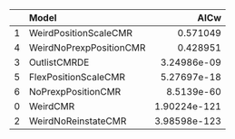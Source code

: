 |    | Model                   |         AICw |
|---:|:------------------------|-------------:|
|  1 | WeirdPositionScaleCMR   | 0.571049     |
|  4 | WeirdNoPrexpPositionCMR | 0.428951     |
|  3 | OutlistCMRDE            | 3.24986e-09  |
|  5 | FlexPositionScaleCMR    | 5.27697e-18  |
|  6 | NoPrexpPositionCMR      | 8.5139e-60   |
|  0 | WeirdCMR                | 1.90224e-121 |
|  2 | WeirdNoReinstateCMR     | 3.98598e-123 |